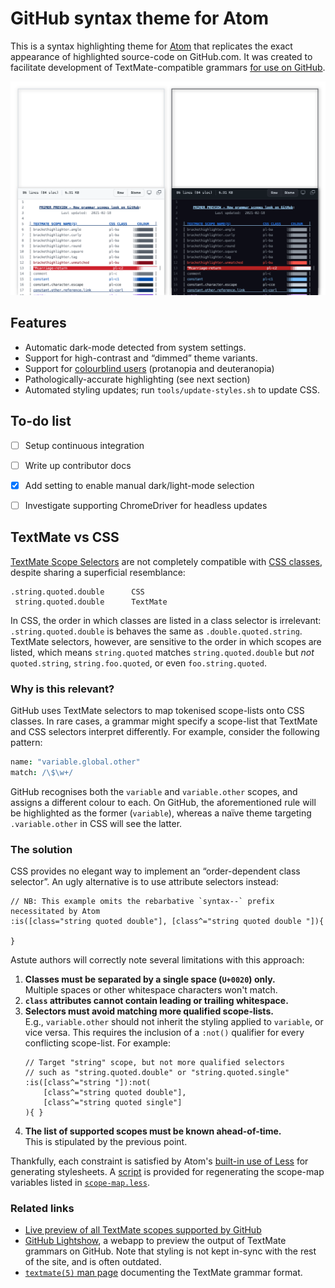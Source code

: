 <!--*-tab-width:4;indent-tabs-mode:t;fill-column:80-*-#vi:se ts=4 noet tw=80:-->
GitHub syntax theme for Atom
============================

This is a syntax highlighting theme for [Atom](https://atom.io/) that replicates
the exact appearance of highlighted source-code on GitHub.com. It was created to
facilitate development of TextMate-compatible grammars [for use on GitHub][1].

![Comparison between syntax theme and GitHub's styling (as of 2022-02-26)][2]


Features
--------
*	Automatic dark-mode detected from system settings.
*	Support for high-contrast and “dimmed” theme variants.
*	Support for [colourblind users][3] (protanopia and deuteranopia)
*	Pathologically-accurate highlighting (see next section)
*	Automated styling updates; run `tools/update-styles.sh` to update CSS.

To-do list
----------
*	[ ] Setup continuous integration
*	[ ] Write up contributor docs
*	[x] Add setting to enable manual dark/light-mode selection
*	[ ] Investigate supporting ChromeDriver for headless updates


TextMate vs CSS
---------------
[TextMate Scope Selectors](https://macromates.com/manual/en/scope_selectors) are
not completely compatible with [CSS classes](http://mdn.io/CSS/Class_selectors),
despite sharing a superficial resemblance:

	.string.quoted.double      CSS
	 string.quoted.double      TextMate

In CSS, the order in which classes are listed in a class selector is irrelevant:
`.string.quoted.double` is behaves the same as `.double.quoted.string`. TextMate
selectors, however, are sensitive to the order in which scopes are listed, which
means  `string.quoted` matches `string.quoted.double` but *not* `quoted.string`,
`string.foo.quoted`, or even `foo.string.quoted`.

### Why is this relevant?
GitHub uses TextMate selectors to map tokenised scope-lists onto CSS classes. In
rare cases, a grammar might specify a scope-list that TextMate and CSS selectors
interpret differently. For example, consider the following pattern:

~~~cson
name: "variable.global.other"
match: /\$\w+/
~~~

GitHub recognises both the `variable` and `variable.other` scopes, and assigns a
different colour to each. On GitHub, the aforementioned rule will be highlighted
as the former (`variable`), whereas a naïve theme targeting `.variable.other` in
CSS will see the latter.

### The solution
CSS provides no elegant way to implement an “order-dependent class selector”. An
ugly alternative is to use attribute selectors instead:

~~~less
// NB: This example omits the rebarbative `syntax--` prefix necessitated by Atom
:is([class="string quoted double"], [class^="string quoted double "]){
	
}
~~~

Astute authors will correctly note several limitations with this approach:

1.	**Classes must be separated by a single space (`U+0020`) only.**  
	Multiple spaces or other whitespace characters won't match.
2.	**`class` attributes cannot contain leading or trailing whitespace.**
3.	**Selectors must avoid matching more qualified scope-lists.**  
	E.g., `variable.other` should not inherit the styling applied to
	`variable`, or vice versa. This requires the inclusion of a `:not()`
	qualifier for every conflicting scope-list. For example:
	~~~less
	// Target "string" scope, but not more qualified selectors
	// such as "string.quoted.double" or "string.quoted.single"
	:is([class^="string "]):not(
		[class^="string quoted double"],
		[class^="string quoted single"]
	){ }
	~~~
4.	**The list of supported scopes must be known ahead-of-time.**  
	This is stipulated by the previous point.

Thankfully, each constraint is satisfied by Atom's [built-in use of Less][4] for
generating stylesheets. A [script][5] is provided for regenerating the scope-map
variables listed in [`scope-map.less`](styles/includes/scope-map.less).

### Related links
*	[Live preview of all TextMate scopes supported by GitHub][6]
*	[GitHub Lightshow](https://github-lightshow.herokuapp.com/), a webapp
	to preview the output of TextMate grammars on GitHub. Note that styling
	is not kept in-sync with the rest of the site, and is often outdated.
*	[`textmate(5)` man page][7] documenting the TextMate grammar format.


<!-- Referenced links --------------------------------------------------------->
[1]: https://github.com/github/linguist/blob/HEAD/CONTRIBUTING.md
[2]: https://github.com/Alhadis/Atom-GitHubSyntax/blob/static/preview.svg?raw=1
[3]: https://github.com/github/roadmap/issues/357
[4]: https://flight-manual.atom.io/hacking-atom/sections/creating-a-theme/
[5]: ./tools/build-scope-map.mjs
[6]: https://git.io/Jf1IY
[7]: https://github.com/Alhadis/.files/blob/HEAD/share/man/man5/textmate.5
